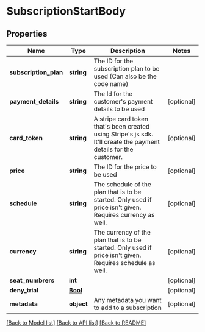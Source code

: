 # SubscriptionStartBody

## Properties
Name | Type | Description | Notes
------------ | ------------- | ------------- | -------------
**subscription_plan** | **string** | The ID for the subscription plan to be used (Can also be the code name) | 
**payment_details** | **string** | The Id for the customer&#x27;s payment details to be used | [optional] 
**card_token** | **string** | A stripe card token that&#x27;s been created using Stripe&#x27;s js sdk. It&#x27;ll create the payment details for the customer. | [optional] 
**price** | **string** | The ID for the price to be used | [optional] 
**schedule** | **string** | The schedule of the plan that is to be started. Only used if price isn&#x27;t given. Requires currency as well. | [optional] 
**currency** | **string** | The currency of the plan that is to be started. Only used if price isn&#x27;t given. Requires schedule as well. | [optional] 
**seat_numbrers** | **int** |  | [optional] 
**deny_trial** | [**Bool**](Bool.md) |  | [optional] 
**metadata** | **object** | Any metadata you want to add to a subscription | [optional] 

[[Back to Model list]](../../README.md#documentation-for-models) [[Back to API list]](../../README.md#documentation-for-api-endpoints) [[Back to README]](../../README.md)

